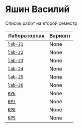 # Яшин Василий
<summary>Список работ на второй семестр</summary>


| **Лабораторная**                                                              | **Вариант**                       |
|-------------------------------------------------------------------------------|-----------------------------------|
| [`lab-21`](https://github.com/Maxsmile123/MAI_109B_22/tree/main/Yashin/lab21) | None                              |
| [`lab-22`](https://github.com/Maxsmile123/MAI_109B_22/tree/main/Yashin/lab22) | None   |
| [`lab-23`](https://github.com/Maxsmile123/MAI_109B_22/tree/main/Yashin/lab23) | None                   |
| [`lab-24`](https://github.com/Maxsmile123/MAI_109B_22/tree/main/Yashin/lab24) | None                |
| [`lab-25`](https://github.com/Maxsmile123/MAI_109B_22/tree/main/Yashin/lab25) | None                 |
| [`lab-26`](https://github.com/Maxsmile123/MAI_109B_22/tree/main/Yashin/lab26) | None |
| [`KP6`](https://github.com/Maxsmile123/MAI_109B_22/tree/main/Yashin/KP6)      | None                  |
| [`KP7`](https://github.com/Maxsmile123/MAI_109B_22/tree/main/Yashin/KP7)      | None                  |
| [`KP8`](https://github.com/Maxsmile123/MAI_109B_22/tree/main/Yashin/KP8)      | None                 |
| [`KP9`](https://github.com/Maxsmile123/MAI_109B_22/tree/main/Yashin/KP9)      | None                  |